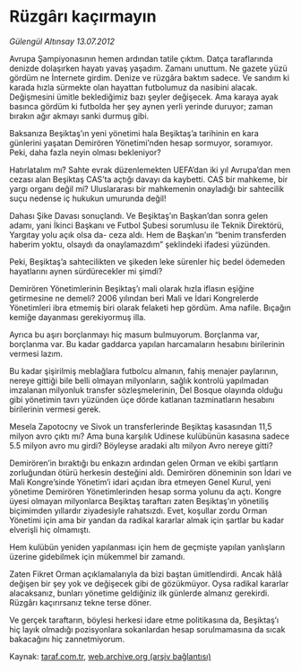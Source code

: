 # Rüzgârı kaçırmayın

*Gülengül Altınsay 13.07.2012*

<div class="yazi"><p>Avrupa Şampiyonasının hemen ardından tatile çıktım. Datça taraflarında denizde dolaşırken hayatı yavaş yaşadım. Zamanı unuttum. Ne gazete yüzü gördüm ne İnternete girdim. Denize ve rüzgâra baktım sadece. Ve sandım ki karada hızla sürmekte olan hayattan futbolumuz da nasibini alacak. Değişmesini ümitle beklediğimiz bazı şeyler değişecek. Ama karaya ayak basınca gördüm ki futbolda her şey aynen yerli yerinde duruyor; zaman bırakın ağır akmayı sanki durmuş gibi.</p>
<p>Baksanıza Beşiktaş’ın yeni yönetimi hala Beşiktaş’a tarihinin en kara günlerini yaşatan Demirören Yönetimi’nden hesap sormuyor, soramıyor. Peki, daha fazla neyin olması bekleniyor?</p>
<p>Hatırlatalım mı? Sahte evrak düzenlemekten UEFA’dan iki yıl Avrupa’dan men cezası alan Beşiktaş CAS’ta açtığı davayı da kaybetti. CAS bir mahkeme, bir yargı organı değil mi? Uluslararası bir mahkemenin onayladığı bir sahtecilik suçu nedense iç hukukun umurunda değil!</p>
<p>Dahası Şike Davası sonuçlandı. Ve Beşiktaş’ın Başkan’dan sonra gelen adamı, yani İkinci Başkanı ve Futbol Şubesi sorumlusu ile Teknik Direktörü, Yargıtay yolu açık olsa da- ceza aldı. Hem de Başkan’ın “benim transferden haberim yoktu, olsaydı da onaylamazdım” şeklindeki ifadesi yüzünden.</p>
<p>Peki, Beşiktaş’a sahtecilikten ve şikeden leke sürenler hiç bedel ödemeden hayatlarını aynen sürdürecekler mi şimdi?</p>
<p>Demirören Yönetimlerinin Beşiktaş’ı mali olarak hızla iflasın eşiğine getirmesine ne demeli? 2006 yılından beri Mali ve İdari Kongrelerde Yönetimleri ibra etmemiş biri olarak felaketi hep gördüm. Ama nafile. Bıçağın kemiğe dayanması gerekiyormuş illa.</p>
<p>Ayrıca bu aşırı borçlanmayı hiç masum bulmuyorum. Borçlanma var, borçlanma var. Bu kadar gaddarca yapılan harcamaların hesabını birilerinin vermesi lazım.</p>
<p>Bu kadar şişirilmiş meblağlara futbolcu almanın, fahiş menajer paylarının, nereye gittiği bile belli olmayan milyonların, sağlık kontrolü yapılmadan imzalanan milyonluk transfer sözleşmelerinin, Del Bosque olayında olduğu gibi yönetimin tavrı yüzünden üçe dörde katlanan tazminatların hesabını birilerinin vermesi gerek.</p>
<p>Mesela Zapotocny ve Sivok un transferlerinde Beşiktaş kasasından 11,5 milyon avro çıktı mı? Ama buna karşılık Udinese kulübünün kasasına sadece 5.5 milyon avro mu girdi? Böyleyse aradaki altı milyon Avro nereye gitti?</p>
<p>Demirören’in bıraktığı bu enkazın ardından gelen Orman ve ekibi şartların zorluğundan ötürü herkesin desteğini aldı. Demirören döneminin son İdari ve Mali Kongre’sinde Yönetim’i idari açıdan ibra etmeyen Genel Kurul, yeni yönetime Demirören Yönetimlerinden hesap sorma yolunu da açtı. Kongre üyesi olmayan milyonlarca Beşiktaş taraftarı zaten Beşiktaş’ın yönetiliş biçimimden yıllardır ziyadesiyle rahatsızdı. Evet, koşullar zordu Orman Yönetimi için ama bir yandan da radikal kararlar almak için şartlar bu kadar elverişli hiç olmamıştı.</p>
<p>Hem kulübün yeniden yapılanması için hem de geçmişte yapılan yanlışların üzerine gidebilmek için mükemmel bir zamandı.</p>
<p>Zaten Fikret Orman açıklamalarıyla da bizi baştan ümitlendirdi. Ancak hâlâ değişen bir şey yok ve değişecek gibi de gözükmüyor. Oysa radikal kararlar alacaksanız, bunları yönetime geldiğiniz ilk günlerde almanız gerekirdi. Rüzgârı kaçırırsanız tekne terse döner.</p>
<p>Ve gerçek taraftarın, böylesi herkesi idare etme politikasına da, Beşiktaş’ı hiç layık olmadığı pozisyonlara sokanlardan hesap sorulmamasına da sıcak bakacağını hiç zannetmiyorum.</p>
</div>

Kaynak: [taraf.com.tr](http://www.taraf.com.tr/gulengul-altinsay/makale-ruzgari-kacirmayin.htm), [web.archive.org (arşiv bağlantısı)](http://web.archive.org/web/20130624100958/http://www.taraf.com.tr/gulengul-altinsay/makale-ruzgari-kacirmayin.htm)
